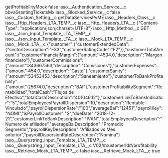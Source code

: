 <?xml version="1.0" encoding="UTF-8"?>
<CustomMetadata xmlns="http://soap.sforce.com/2006/04/metadata" xmlns:xsi="http://www.w3.org/2001/XMLSchema-instance" xmlns:xsd="http://www.w3.org/2001/XMLSchema">
    <label>getProfitabilityMock</label>
    <protected>false</protected>
    <values>
        <field>iaso__Authentication_Service__c</field>
        <value xsi:type="xsd:string">bbvaGrantingTicketsMx</value>
    </values>
    <values>
        <field>iaso__Blocked_Service__c</field>
        <value xsi:type="xsd:boolean">false</value>
    </values>
    <values>
        <field>iaso__Custom_Setting__c</field>
        <value xsi:type="xsd:string">getDataServicesPyME</value>
    </values>
    <values>
        <field>iaso__Headers_Class__c</field>
        <value xsi:nil="true"/>
    </values>
    <values>
        <field>iaso__Http_Headers_LTA_TEMP__c</field>
        <value xsi:nil="true"/>
    </values>
    <values>
        <field>iaso__Http_Headers_LTA__c</field>
        <value xsi:type="xsd:string">{&quot;Content-Type&quot;: &quot;application/json;charset=UTF-8&quot;}</value>
    </values>
    <values>
        <field>iaso__Http_Method__c</field>
        <value xsi:type="xsd:string">GET</value>
    </values>
    <values>
        <field>iaso__Json_Input_Template_LTA_TEMP__c</field>
        <value xsi:nil="true"/>
    </values>
    <values>
        <field>iaso__Json_Input_Template_LTA__c</field>
        <value xsi:nil="true"/>
    </values>
    <values>
        <field>iaso__Mock_LTA_TEMP__c</field>
        <value xsi:nil="true"/>
    </values>
    <values>
        <field>iaso__Mock_LTA__c</field>
        <value xsi:type="xsd:string">{&quot;customer&quot;:{&quot;customerExtendedData&quot;:{&quot;sectorDescription&quot;:&quot;F33&quot;,&quot;customerRatingCode&quot;:&quot;F2&quot;}},&quot;customerTotalAmount&quot;:{&quot;customerFinancialMargin&quot;:{&quot;amount&quot;:4534.0,&quot;description&quot;:&quot;Margen financiero&quot;},&quot;customerCommissions&quot;:{&quot;amount&quot;:343667563,&quot;description&quot;:&quot;Comisiones&quot;},&quot;customerExpenses&quot;:{&quot;amount&quot;:454.0,&quot;description&quot;:&quot;Gasto&quot;},&quot;customerSanity&quot;:{&quot;amount&quot;:53453453,&quot;description&quot;:&quot;Saneamiento&quot;},&quot;customerToBankProfitability&quot;:{&quot;amount&quot;:25674.0,&quot;description&quot;:&quot;BAI&quot;},&quot;customerProfitabilitySegment&quot;:&quot;Rentabilidad&quot;,&quot;totalCash&quot;:&quot;Flujos de Efectivo&quot;,&quot;totalCashDescription&quot;:&quot;401046.12&quot;},&quot;customerLinkToBankIndicator&quot;:&quot;5&quot;,&quot;totalEmployeesPayrollDispersion&quot;:10,&quot;description&quot;:&quot;Rentable - Vinculado&quot;,&quot;payrollDispersionRate&quot;:&quot;100&quot;,&quot;averageBai&quot;:&quot;12451&quot;,&quot;payrollKey&quot;:&quot;NOMI&quot;,&quot;isPayrollCustomer&quot;:&quot;S&quot;,&quot;dueDate&quot;:&quot;2018-12-21&quot;,&quot;customerLinkToBankDescription&quot;:&quot;IVAN&quot;,&quot;totalEmployeesDescription&quot;:&quot;Numero de afiliados&quot;,&quot;averageBaiDescription&quot;:&quot;Promedio Segmento&quot;,&quot;payrollKeyDescription&quot;:&quot;Afiliados vs Mes anterior&quot;,&quot;payrollDispersionRateDescription&quot;:&quot;Nómina&quot;}</value>
    </values>
    <values>
        <field>iaso__Querystring_Input_Template_LTA_TEMP__c</field>
        <value xsi:nil="true"/>
    </values>
    <values>
        <field>iaso__Querystring_Input_Template_LTA__c</field>
        <value xsi:type="xsd:string">V02/#customerId#/profitability</value>
    </values>
    <values>
        <field>iaso__Retrieve_Mock_LTA_TEMP__c</field>
        <value xsi:type="xsd:boolean">false</value>
    </values>
    <values>
        <field>iaso__Retrieve_Mock_LTA__c</field>
        <value xsi:type="xsd:boolean">true</value>
    </values>
</CustomMetadata>
